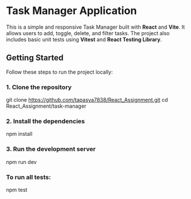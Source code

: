 # Task Manager Application

This is a simple and responsive Task Manager built with **React** and **Vite**. It allows users to add, toggle, delete, and filter tasks. The project also includes basic unit tests using **Vitest** and **React Testing Library**.

## Getting Started

Follow these steps to run the project locally:

### 1. Clone the repository

git clone https://github.com/tapasya7838/React_Assignment.git
cd React_Assignment/task-manager

### 2. Install the dependencies

npm install

### 3. Run the development server

npm run dev

### To run all tests: 

npm test
